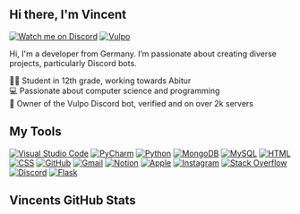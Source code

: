 ## Hi there, I'm Vincent

[![Watch me on Discord](https://img.shields.io/badge/Discord-5865F2?style=for-the-badge&logo=discord&logoColor=white)](https://discord.com/users/824378909985341451)
[![Vulpo](https://img.shields.io/badge/Vulpo-F57C00?style=for-the-badge&logo=bot&logoColor=white)](https://vulpo-bot.de)

Hi, I'm a developer from Germany. I’m passionate about creating diverse projects, particularly Discord bots.

👨‍🎓 Student in 12th grade, working towards Abitur<br>
💻 Passionate about computer science and programming<br>
🤖 Owner of the Vulpo Discord bot, verified and on over 2k servers<br>

## My Tools

[![Visual Studio Code](https://skillicons.dev/icons?i=vscode)](https://code.visualstudio.com) [![PyCharm](https://skillicons.dev/icons?i=pycharm)](https://www.jetbrains.com/pycharm/) [![Python](https://skillicons.dev/icons?i=python)](https://www.python.org/) [![MongoDB](https://skillicons.dev/icons?i=mongodb)](https://www.mongodb.com/) [![MySQL](https://skillicons.dev/icons?i=mysql)](https://www.mysql.com/) [![HTML](https://skillicons.dev/icons?i=html)](https://developer.mozilla.org/en-US/docs/Web/HTML) [![CSS](https://skillicons.dev/icons?i=css)](https://developer.mozilla.org/en-US/docs/Web/CSS) [![GitHub](https://skillicons.dev/icons?i=github)](https://github.com) [![Gmail](https://skillicons.dev/icons?i=gmail)](https://mail.google.com/) [![Notion](https://skillicons.dev/icons?i=notion)](https://www.notion.so/) [![Apple](https://skillicons.dev/icons?i=apple)](https://www.apple.com/) [![Instagram](https://skillicons.dev/icons?i=instagram)](https://www.instagram.com/) [![Stack Overflow](https://skillicons.dev/icons?i=stackoverflow)](https://stackoverflow.com/) [![Discord](https://skillicons.dev/icons?i=discord)](https://discord.com/) [![Flask](https://skillicons.dev/icons?i=flask)](https://flask.palletsprojects.com/)

## Vincents GitHub Stats

<img alt="" data-canonical-src="https://github-readme-stats.vercel.app/api?username=Vinc135&amp;theme=dracula&amp;count_private=true&amp;show_icons=true&amp;hide=contribs" style="max-width: 100%;">
